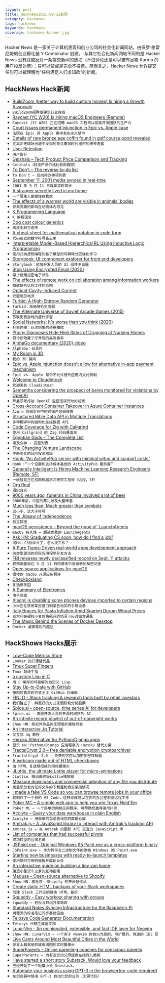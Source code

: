 ```yaml
---
layout: post
title: Hacknews2021-09-12新闻
category: Hacknews
tags: hacknews
keywords: hacknews
coverage: hacknews-banner.jpg
---
```


Hacker News 是一家关于计算机黑客和创业公司的社会化新闻网站，由保罗·格雷厄姆的创业孵化器 Y Combinator 创建。
与其它社会化新闻网站不同的是 Hacker News 没有踩或反对一条提交新闻的选项（不过评论还是可以被有足够 Karma 的用户投反对票）；只可以赞或是完全不投票。简而言之，Hacker News 允许提交任何可以被理解为“任何满足人们求知欲”的新闻。

## HackNews Hack新闻


- [BuildZoom (better way to build custom homes) Is hiring a Growth Associate](https://jobs.lever.co/buildzoom)
- `BuildZoom招聘使建筑行业在线`
- [Raycast (YC W20) Is Hiring macOS Engineers (Remote)](https://www.raycast.com/jobs/software-engineer-macos/)
- `Raycast (YC W20) 正在招聘 macOS 工程师以提高开发团队的生产力`
- [Court issues permanent injunction in Epic vs. Apple case](https://www.theverge.com/2021/9/10/22662320/epic-apple-ruling-injunction-judge-court-app-store)
- `法院在 Epic 诉 Apple 案中发布永久禁令`
- [Details of rare bronze age coffin found in golf course pond revealed](https://www.theguardian.com/science/2021/sep/10/rare-bronze-age-coffin-found-golf-course-pond-axe)
- `在高尔夫球场池塘中发现的罕见青铜时代棺材的细节透露`
- [User Retention](https://june.so/template/retention)
- `用户留存`
- [Geizhals – Tech Product Price Comparison and Tracking](https://geizhals.eu)
- `Geizhals（科技产品价格比较和跟踪）`
- [To Don't – The reverse to-do list](https://crazymarvin.com/to-dont/)
- `To Don't – 反向待办事项列表`
- [September 11, 2001 media synced in real-time](https://911realtime.org/)
- `2001 年 9 月 11 日媒体实时同步`
- [A stranger secretly lived in my home](https://www.theguardian.com/lifeandstyle/2021/sep/10/experience-a-stranger-secretly-lived-in-my-home)
- `一个陌生人偷偷住在我家`
- [The effects of a warmer world are visible in animals’ bodies](https://www.economist.com/science-and-technology/2021/09/11/the-effects-of-a-warmer-world-are-visible-in-animals-bodies)
- `世界变暖的影响在动物体内可见`
- [K Programming Language](https://kparc.com/)
- `K 编程语言`
- [Dog coat colour genetics](http://www.doggenetics.co.uk/)
- `狗皮毛颜色遗传`
- [A cheat-sheet for mathematical notation in code form](https://github.com/Jam3/math-as-code)
- `代码形式的数学符号备忘单`
- [Interpretable Model-Based Hierarchical RL Using Inductive Logic Programming](https://arxiv.org/abs/2106.11417)
- `使用归纳逻辑编程的基于模型的可解释分层强化学习`
- [Storybook: UI component explorer for front end developers](https://storybook.js.org/)
- `Storybook：前端开发人员的 UI 组件浏览器`
- [Stop Using Encrypted Email (2020)](https://latacora.micro.blog/2020/02/19/stop-using-encrypted.html)
- `停止使用加密电子邮件`
- [The effects of remote work on collaboration among information workers](https://www.nature.com/articles/s41562-021-01196-4)
- `微软研究远程工作的影响`
- [Optical-Cavity-Induced Current](https://www.mdpi.com/2073-8994/13/3/517/htm)
- `光腔感应电流`
- [Turbid: A High-Entropy Random Generator](http://www.av8n.com/turbid/paper/turbid.htm)
- `Turbid：高熵随机生成器`
- [The Alternate Universe of Soviet Arcade Games (2015)](https://www.atlasobscura.com/articles/the-alternate-universe-of-soviet-arcade-games)
- `苏联街机游戏的替代宇宙`
- [Social Networks: It's worse than you think (2020)](https://meta.ath0.com/2020/12/social-notwork/)
- `社交网络：比你想象的还要糟糕`
- [Phony Diagnoses Hide High Rates of Drugging at Nursing Homes](https://www.nytimes.com/2021/09/11/health/nursing-homes-schizophrenia-antipsychotics.html)
- `假诊断隐藏了疗养院的高吸毒率`
- [AlphaGo documentary (2020) video](https://www.youtube.com/watch?v=WXuK6gekU1Y)
- `AlphaGo：纪录片`
- [My Room in 3D](https://my-room-in-3d.vercel.app/)
- `我的 3D 房间`
- [Epic vs. Apple injunction doesn't allow for alternative in-app payment mechanism](http://www.fosspatents.com/2021/09/no-epic-v-apple-injunction-absolutely.html)
- `Epic vs. Apple 禁令不允许替代应用内支付机制`
- [Welcome to Cloudintosh](https://cloudintosh.sharedigm.com)
- `欢迎来到 Cloudintosh`
- [Samantha considering the prospect of being monitored for violations by OpenAI](https://twitter.com/jasonrohrer/status/1419795724217331716)
- `萨曼莎考虑被 OpenAI 监控违规行为的前景`
- [Cross-Account Container Takeover in Azure Container Instances](https://unit42.paloaltonetworks.com/azure-container-instances/)
- `Azure 容器实例中的跨账户容器接管`
- [Structured Bible Data API in Multiple Translations](https://freebibleapi.com)
- `多种翻译中的结构化圣经数据 API`
- [Code Coverage for Zig with Callgrind](https://www.ryanliptak.com/blog/code-coverage-zig-callgrind/)
- `使用 Callgrind 的 Zig 代码覆盖率`
- [Egyptian Gods – The Complete List](https://www.worldhistory.org/article/885/egyptian-gods---the-complete-list/)
- `埃及众神 - 完整列表`
- [The Changing Venture Landscape](https://bothsidesofthetable.com/the-changing-venture-landscape-6b655c68e631)
- `不断变化的风险投资格局`
- [Honk: “An ActivityPub server with minimal setup and support costs”](https://humungus.tedunangst.com/r/honk)
- `Honk：“一个设置和支持成本最低的 ActivityPub 服务器”`
- [Generally Intelligent Is Hiring Machine Learning Research Engineers (Remote, SF)](item?id=28497623)
- `一般智能正在招聘机器学习研究工程师（远程，SF）`
- [Org Real](https://blog.tygr.info/emacs/org-real.html)
- `组织真实`
- [9000 years ago, funerals in China involved a lot of beer](https://arstechnica.com/science/2021/09/9000-years-ago-funerals-in-china-involved-a-lot-of-beer/)
- `9000年前，中国的葬礼涉及大量啤酒`
- [Much less than, Much greater than symbols](https://www.johndcook.com/blog/2021/09/11/much-less-than-much-greater-than/)
- `远小于、远大于符号`
- [The Jigsaw of Independence](https://tomcritchlow.com/2021/09/09/jigsaw/)
- `独立拼图`
- [macOS persistence – Beyond the good ol' LaunchAgents](https://theevilbit.github.io/beyond/)
- `macOS 持久性 – 超越优秀的 LaunchAgents`
- [Ask HN: Graduating CS soon, how do I find a job?](item?id=28498305)
- `问HN：CS快毕业了，怎么找工作？`
- [A Pure Types-Driven real-world apps development approach](https://medium.com/superstringtheory/an-ideal-data-model-first-development-approach-34ee53599900)
- `纯类型驱动的实际应用程序开发方法`
- [FBI releases newly declassified record on Sept. 11 attacks](https://apnews.com/article/joe-biden-jamal-khashoggi-terrorist-attacks-86eec32f1b5b2ad7c9ba6bfbb98a4adb)
- `联邦调查局在 9 月 11 日的袭击中发布新的解密记录`
- [Open source applications for macOS](https://github.com/serhii-londar/open-source-mac-os-apps)
- `很棒的 macOS 开源应用程序`
- [Checkboxland](https://www.bryanbraun.com/checkboxland/)
- `复选框乐园`
- [A Summary of Electronics](https://electroagenda.com/en/a-summary-of-electronics/)
- `电子总结`
- [Xiaomi is disabling some phones devices imported to certain regions](https://www.androidauthority.com/import-xiaomi-phone-problem-3019867/)
- `小米正在禁用某些进口到某些地区的手机设备`
- [Italy Braces for Pasta Inflation Amid Soaring Durum Wheat Prices](https://www.bloomberg.com/news/articles/2021-09-10/italy-braces-for-pasta-inflation-amid-soaring-durum-wheat-prices)
- `意大利在硬粒小麦价格飙升的情况下应对面食通胀`
- [The Magic Behind the Scenes of Docker Desktop](https://www.docker.com/blog/the-magic-behind-the-scenes-of-docker-desktop/)
- `Docker 桌面幕后的魔法`


## HackShows Hacks展示

- [ Low-Code Metrics Store](https://github.com/mlcraft-io/mlcraft)
- `Looker 的开源替代品`
- [ Tmux Super Fingers](https://github.com/artemave/tmux_super_fingers)
- `Tmux 超级手指`
- [ a custom Lisp in C](https://github.com/codr7/alisp)
- `用 C 编写的可破解的自定义 Lisp`
- [ Stay Up-to-Date with GitHub](https://ohmycode.cc)
- `按照您喜欢的方式关注 GitHub 存储库`
- [ FINLO - Stock tracking & research tools built by retail investors](https://www.finlo.io/)
- `我们建立了一种更好的方式来跟踪和分析股票`
- [ Spice.ai – open-source, time series AI for developers](https://blog.spiceai.org)
- `Spice.ai – 面向开发人员的开源时间序列 AI`
- [ An infinite record playlist of out-of-copyright works](https://www.locserendipity.com/PushPlay.html)
- `Show HN：版权外作品的无限唱片播放列表`
- [ An Interactive Jq Tutorial](https://sandbox.bio/tutorials?id=jq-intro)
- `交互式 Jq 教程`
- [ Heroku Alternative for Python/Django apps](https://appliku.com/)
- `显示 HN：Python/Django 应用程序的 Heroku 替代方案`
- [ FractalCrypt 2.0 – free deniable encryption cryptoarchiver](http://github.com/zorggish/FractalCryptGUI)
- `FractalCrypt 2.0 – 免费的可否认加密加密存档器`
- [ A webcam made out of HTML checkboxes](https://www.bryanbraun.com/checkboxland/docs/demos/webcam-test/)
- `由 HTML 复选框组成的网络摄像头`
- [ JLottie, the ultimate Lottie player for micro-animations](https://lottiefiles.com/blog/updates/jlottie-the-ultimate-lottie-player-for-micro-animations)
- `JLottie，微动画终极Lottie播放器`
- [ Measure downloads and commercial adoption of any file you distribute](https://about.scarf.sh/post/direct-downloads-via-scarf-gateway)
- `衡量您分发的任何文件的下载量和商业采用情况`
- [ I made a fake VS Code so you can browse remote jobs in your office](https://remoteok.io/vscode)
- `我制作了一个假的 VS Code，这样你就可以在你的办公室浏览远程工作`
- [ Poker MC – A simple web app to help you win Texas Hold'Em](https://github.com/avittala/poker_mc)
- `Poker MC – 一个简单的网络应用程序，可帮助您赢得德州扑克`
- [ Acolyte – Query your data warehouse in plain English](https://acolytehq.com)
- `Acolyte – 用简单的英语查询您的数据仓库`
- [ Amtrak.js – A JavaScript library to interact with Amtrak's tracking API](https://www.npmjs.com/package/amtrak)
- `Amtrak.js – 与 Amtrak 的跟踪 API 交互的 JavaScript 库`
- [ List of companies that had successful pivots](https://github.com/fikrikarim/companies-with-successful-pivot)
- `成功转型的公司名单`
- [ JSPaint.exe – Original Windows 95 Paint.exe as a cross-platform binary](https://github.com/i5ik/jspaint.exe)
- `JSPaint.exe – 作为跨平台二进制文件的原始 Windows 95 Paint.exe`
- [ Starting new businesses with ready-to-launch templates](https://www.tinybuilds.co)
- `使用随时可用的模板开展新业务`
- [ An interactive guide on building a tiny van home](http://www.buildavan.co)
- `建造小型货车之家的互动指南`
- [ Medusa – Open-source alternative to Shopify](https://medusa-commerce.com)
- `Show HN：美杜莎——Shopify 的开源替代品`
- [ Create static HTML backups of your Slack workspaces](https://github.com/felixrieseberg/slack-archive)
- `创建 Slack 工作区的静态 HTML 备份`
- [ Squaddy – Easy workout sharing with groups](https://squaddy.app)
- `Squaddy – 轻松与群组共享锻炼`
- [ Standard Notes Syncing Infrastructure for the Raspberry Pi](https://github.com/agmm/standalone-rpi)
- `树莓派的标准笔记同步基础设施`
- [ Telosys Code Generator Documentation](https://doc.telosys.org/)
- `Telosys 代码生成器文档`
- [ LunarVim – An opinionated, extensible, and fast IDE layer for Neovim](https://www.lunarvim.org)
- `Show HN: LunarVim – 一个用于 Neovim 的自以为是的、可扩展的、快速的 IDE 层`
- [ Live Cams Around Most Beautiful Cities in the World](https://www.skylinewebcams.com)
- `世界上最美丽的城市周围的实时摄像头`
- [ SuperParents – Online parenting coaches for conscious parents](https://www.superparents.club/)
- `SuperParents – 为有意识的父母提供在线育儿教练`
- [ Have started a short story Substack. Would love your feedback](https://zeeshanakhtar.substack.com/p/stories-of-the-world)
- `已经开始了一个短篇小说 Substack。`
- [ Automate your business using GPT-3 in the browser(no-code required)](https://www.youtube.com/watch?v=21J-az9xWd8)
- `在浏览器中使用 GPT-3 自动化您的业务（无需代码）`

